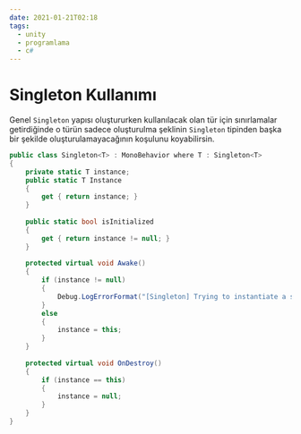 ```yaml
---
date: 2021-01-21T02:18
tags:
  - unity
  - programlama
  - c#
---
```


# Singleton Kullanımı

Genel `Singleton` yapısı oluştururken kullanılacak olan tür için sınırlamalar getirdiğinde o türün sadece oluşturulma şeklinin `Singleton` tipinden başka bir şekilde oluşturulamayacağının koşulunu koyabilirsin.

```c#
public class Singleton<T> : MonoBehavior where T : Singleton<T>
{
	private static T instance;
    public static T Instance
    {
    	get { return instance; }
    }
    
    public static bool isInitialized
    {
    	get { return instance != null; }
    }
    
    protected virtual void Awake()
    {
    	if (instance != null)
        {
        	Debug.LogErrorFormat("[Singleton] Trying to instantiate a second instance of singleton class {0}", GetType().Name);
        }
        else
        {
        	instance = this;
		}
    }
    
    protected virtual void OnDestroy()
    {
    	if (instance == this)
        {
        	instance = null;
        }
    }
}
```

